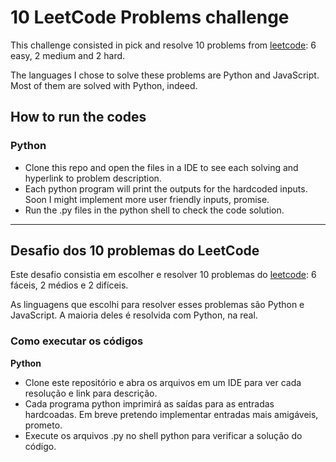 # 10 LeetCode Problems challenge

This challenge consisted in pick and resolve 10 problems from [leetcode](https://leetcode.com/): 6 easy, 2 medium and 2 hard.

The languages I chose to solve these problems are Python and JavaScript. Most of them are solved with Python, indeed.

## How to run the codes
### Python
- Clone this repo and open the files in a IDE to see each solving and hyperlink to problem description.
- Each python program will print the outputs for the hardcoded inputs. Soon I might implement more user friendly inputs, promise.
- Run the .py files in the python shell to check the code solution.

-----

## Desafio dos 10 problemas do LeetCode

Este desafio consistia em escolher e resolver 10 problemas do [leetcode](https://leetcode.com/): 6 fáceis, 2 médios e 2 difíceis.

As linguagens que escolhi para resolver esses problemas são Python e JavaScript. A maioria deles é resolvida com Python, na real.

### Como executar os códigos
**Python**
- Clone este repositório e abra os arquivos em um IDE para ver cada resolução e link para descrição.
- Cada programa python imprimirá as saídas para as entradas hardcoadas. Em breve pretendo implementar entradas mais amigáveis, prometo.
- Execute os arquivos .py no shell python para verificar a solução do código.
